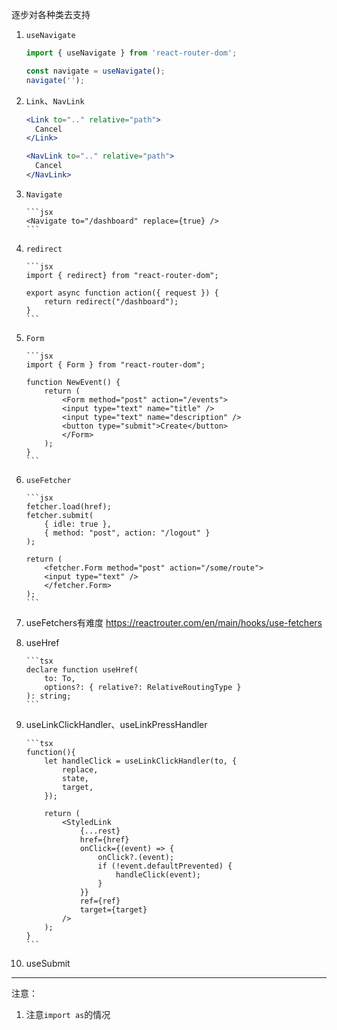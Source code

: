 逐步对各种类去支持

1.  `useNavigate`

    ```js
    import { useNavigate } from 'react-router-dom';

    const navigate = useNavigate();
    navigate('');
    ```

2.  `Link`、`NavLink`

    ```jsx
    <Link to=".." relative="path">
      Cancel
    </Link>
    ```

    ```jsx
    <NavLink to=".." relative="path">
      Cancel
    </NavLink>
    ```

3.  `Navigate`

        ```jsx
        <Navigate to="/dashboard" replace={true} />
        ```

4.  `redirect`

        ```jsx
        import { redirect} from "react-router-dom";

        export async function action({ request }) {
            return redirect("/dashboard");
        }
        ```

5.  `Form`

        ```jsx
        import { Form } from "react-router-dom";

        function NewEvent() {
            return (
                <Form method="post" action="/events">
                <input type="text" name="title" />
                <input type="text" name="description" />
                <button type="submit">Create</button>
                </Form>
            );
        }
        ```

6.  `useFetcher`

        ```jsx
        fetcher.load(href);
        fetcher.submit(
            { idle: true },
            { method: "post", action: "/logout" }
        );

        return (
            <fetcher.Form method="post" action="/some/route">
            <input type="text" />
            </fetcher.Form>
        );
        ```

7.  useFetchers有难度 https://reactrouter.com/en/main/hooks/use-fetchers
8.  useHref

        ```tsx
        declare function useHref(
            to: To,
            options?: { relative?: RelativeRoutingType }
        ): string;
        ```

9.  useLinkClickHandler、useLinkPressHandler

        ```tsx
        function(){
            let handleClick = useLinkClickHandler(to, {
                replace,
                state,
                target,
            });

            return (
                <StyledLink
                    {...rest}
                    href={href}
                    onClick={(event) => {
                        onClick?.(event);
                        if (!event.defaultPrevented) {
                            handleClick(event);
                        }
                    }}
                    ref={ref}
                    target={target}
                />
            );
        }
        ```

10. useSubmit

---

注意：

1.  注意`import as`的情况
